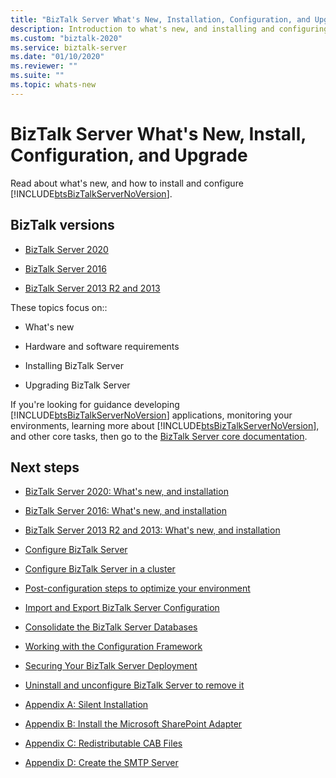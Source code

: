 ```yaml
---
title: "BizTalk Server What's New, Installation, Configuration, and Upgrade"
description: Introduction to what's new, and installing and configuring BizTalk Server 2016 and BizTalk Server 2013 R2 and 2013
ms.custom: "biztalk-2020"
ms.service: biztalk-server
ms.date: "01/10/2020"
ms.reviewer: ""
ms.suite: ""
ms.topic: whats-new
---
```

# BizTalk Server What's New, Install, Configuration, and Upgrade
Read about what's new, and how to install and configure [!INCLUDE[btsBizTalkServerNoVersion](../includes/btsbiztalkservernoversion-md.md)]. 

## BizTalk versions

* [BizTalk Server 2020](../install-and-config-guides/biztalk-server-2020-whats-new-and-installation.md)

* [BizTalk Server 2016](../install-and-config-guides/biztalk-server-2016-what-s-new-and-installation.md)
  
*  [BizTalk Server 2013 R2 and 2013](../install-and-config-guides/biztalk-server-2013-and-2013-r2-what-s-new-install-and-upgrade.md)

These topics focus on::  
  
-   What's new 

-   Hardware and software requirements
  
-   Installing BizTalk Server
  
-   Upgrading BizTalk Server

  
 If you're looking for guidance developing [!INCLUDE[btsBizTalkServerNoVersion](../includes/btsbiztalkservernoversion-md.md)] applications, monitoring your environments, learning more about [!INCLUDE[btsBizTalkServerNoVersion](../includes/btsbiztalkservernoversion-md.md)], and other core tasks, then go to the [BizTalk Server core documentation](../core/biztalk-server-core-documentation.md). 
  
## Next steps

- [BizTalk Server 2020: What's new, and installation](../install-and-config-guides/biztalk-server-2020-whats-new-and-installation.md)
  
- [BizTalk Server 2016: What's new, and installation](../install-and-config-guides/biztalk-server-2016-what-s-new-and-installation.md)
  
- [BizTalk Server 2013 R2 and 2013: What's new, and installation](../install-and-config-guides/biztalk-server-2013-and-2013-r2-what-s-new-install-and-upgrade.md)

- [Configure BizTalk Server](../install-and-config-guides/configure-biztalk-server.md)

- [Configure BizTalk Server in a cluster](../install-and-config-guides/configure-biztalk-server-in-a-cluster.md)

- [Post-configuration steps to optimize your environment](../install-and-config-guides/post-configuration-steps-to-optimize-your-environment.md)

- [Import and Export BizTalk Server Configuration](../install-and-config-guides/import-and-export-biztalk-server-configuration.md)

- [Consolidate the BizTalk Server Databases](../install-and-config-guides/consolidate-the-biztalk-server-databases2.md)

- [Working with the Configuration Framework](../install-and-config-guides/working-with-the-configuration-framework.md)

- [Securing Your BizTalk Server Deployment](../install-and-config-guides/securing-your-biztalk-server-deployment.md)

- [Uninstall and unconfigure BizTalk Server to remove it](../install-and-config-guides/uninstall-and-unconfigure-biztalk-server-to-remove-it.md)

- [Appendix A: Silent Installation](../install-and-config-guides/appendix-a-silent-installation.md)

- [Appendix B: Install the Microsoft SharePoint Adapter](../install-and-config-guides/appendix-b-install-the-microsoft-sharepoint-adapter.md)

- [Appendix C: Redistributable CAB Files](../install-and-config-guides/appendix-c-redistributable-cab-files.md)

- [Appendix D: Create the SMTP Server](../install-and-config-guides/appendix-d-create-the-smtp-server.md)
